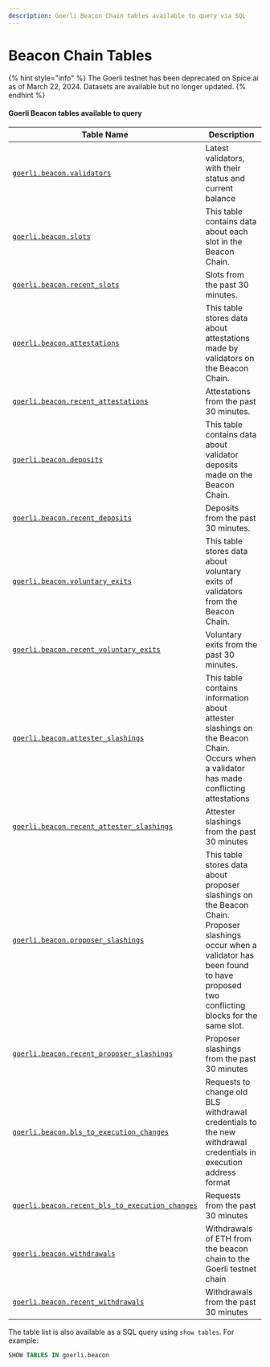 ```yaml
---
description: Goerli Beacon Chain tables available to query via SQL
---
```


# Beacon Chain Tables

{% hint style="info" %}
The Goerli testnet has been deprecated on Spice.ai as of March 22, 2024.  Datasets are available but no longer updated.
{% endhint %}

#### Goerli Beacon tables available to query

| Table Name                                                                                      | Description                                                                                                                                                                              |
| ----------------------------------------------------------------------------------------------- | ---------------------------------------------------------------------------------------------------------------------------------------------------------------------------------------- |
| [`goerli.beacon.validators`](goerli.beacon.validators.md)                                       | Latest validators, with their status and current balance                                                                                                                                 |
| [`goerli.beacon.slots`](goerli.beacon.slots.md)                                                 | This table contains data about each slot in the Beacon Chain.                                                                                                                            |
| [`goerli.beacon.recent_slots`](goerli.beacon.slots.md)                                          | Slots from the past 30 minutes.                                                                                                                                                          |
| [`goerli.beacon.attestations`](goerli.beacon.attestations.md)                                   | This table stores data about attestations made by validators on the Beacon Chain.                                                                                                        |
| [`goerli.beacon.recent_attestations`](goerli.beacon.attestations.md)                            | Attestations from the past 30 minutes.                                                                                                                                                   |
| [`goerli.beacon.deposits`](goerli.beacon.deposits.md)                                           | This table contains data about validator deposits made on the Beacon Chain.                                                                                                              |
| [`goerli.beacon.recent_deposits`](goerli.beacon.deposits.md)                                    | Deposits from the past 30 minutes.                                                                                                                                                       |
| [`goerli.beacon.voluntary_exits`](goerli.beacon.voluntary\_exits.md)                            | This table stores data about voluntary exits of validators from the Beacon Chain.                                                                                                        |
| [`goerli.beacon.recent_voluntary_exits`](goerli.beacon.voluntary\_exits.md)                     | Voluntary exits from the past 30 minutes.                                                                                                                                                |
| [`goerli.beacon.attester_slashings`](goerli.beacon.attester\_slashings.md)                      | This table contains information about attester slashings on the Beacon Chain. Occurs when a validator has made conflicting attestations                                                  |
| [`goerli.beacon.recent_attester_slashings`](goerli.beacon.attester\_slashings.md)               | Attester slashings from the past 30 minutes                                                                                                                                              |
| [`goerli.beacon.proposer_slashings`](goerli.beacon.proposer\_slashings.md)                      | This table stores data about proposer slashings on the Beacon Chain. Proposer slashings occur when a validator has been found to have proposed two conflicting blocks for the same slot. |
| [`goerli.beacon.recent_proposer_slashings`](goerli.beacon.proposer\_slashings.md)               | Proposer slashings from the past 30 minutes                                                                                                                                              |
| [`goerli.beacon.bls_to_execution_changes`](goerli.beacon.bls\_to\_execution\_changes.md)        | Requests to change old BLS withdrawal credentials to the new withdrawal credentials in execution address format                                                                          |
| [`goerli.beacon.recent_bls_to_execution_changes`](goerli.beacon.bls\_to\_execution\_changes.md) | Requests from the past 30 minutes                                                                                                                                                        |
| [`goerli.beacon.withdrawals`](goerli.beacon.withdrawals.md)                                     | Withdrawals of ETH from the beacon chain to the Goerli testnet chain                                                                                                                     |
| [`goerli.beacon.recent_withdrawals`](goerli.beacon.withdrawals.md)                              | Withdrawals from the past 30 minutes                                                                                                                                                     |

The table list is also available as a SQL query using `show tables`. For example:

```sql
SHOW TABLES IN goerli.beacon
```
